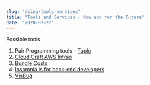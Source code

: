 ```yaml
---
slug: "/blog/tools-services"
title: "Tools and Services - Now and for the Future"
date: "2020-07-22"
---
```


Possible tools

1. Pair Programming tools - [Tuple](https://tuple.app/)
1. [Cloud Craft AWS Infrao](https://cloudcraft.co/)
1. [Bundle Costs](https://bundlephobia.com/)
1. [Insomnia is for back-end developers](https://insomnia.rest/)
1. [VisBug](https://chrome.google.com/webstore/detail/visbug/cdockenadnadldjbbgcallicgledbeoc?hl=en)
